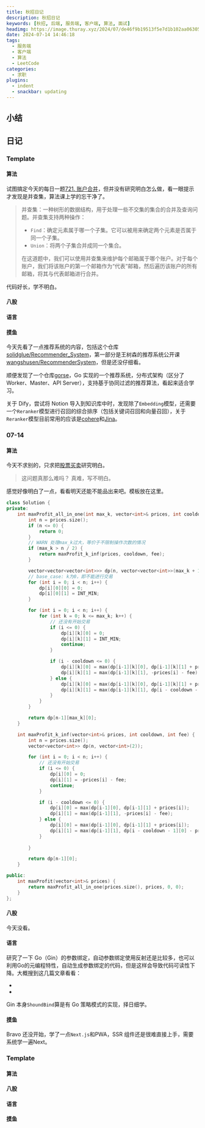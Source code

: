 ```yaml
---
title: 秋招日记
description: 秋招日记
keywords: [秋招, 后端, 服务端, 客户端, 算法, 面试]
headimg: https://image.thuray.xyz/2024/07/de46f9b19513f5e7d1b102aa06305dd5.jpg
date: 2024-07-14 14:46:18
tags: 
  - 服务端
  - 客户端
  - 算法
  - LeetCode
categories: 
  - 求职
plugins:
  - indent
  - snackbar: updating
---
```


## 小结

## 日记

### Template

#### 算法

试图搞定今天的每日一题[721. 账户合并](https://leetcode.cn/problems/accounts-merge/description/)，但并没有研究明白怎么做，看一眼提示才发现是并查集，算法课上学的忘干净了。

> 并查集：一种树形的数据结构，用于处理一些不交集的集合的合并及查询问题。并查集支持两种操作：
>
> - `Find`：确定元素属于哪一个子集。它可以被用来确定两个元素是否属于同一个子集。
> - `Union`：将两个子集合并成同一个集合。
>
> 在这道题中，我们可以使用并查集来维护每个邮箱属于哪个账户。对于每个账户，我们将该账户的第一个邮箱作为“代表”邮箱，然后遍历该账户的所有邮箱，将其与代表邮箱进行合并。

代码好长，学不明白。

#### 八股

#### 语言

#### 摸鱼

今天先看了一点推荐系统的内容，包括这个仓库[solidglue/Recommender_System](https://github.com/solidglue/Recommender_System/)，第一部分是王树森的推荐系统公开课[wangshusen/RecommenderSystem](https://github.com/wangshusen/RecommenderSystem)，但是还没仔细看。

顺便发现了一个仓库[gorse](https://github.com/gorse-io/gorse)，Go 实现的一个推荐系统，分布式架构（区分了Worker、Master、API Server），支持基于协同过滤的推荐算法，看起来适合学习。

关于 Dify，尝试将 Notion 导入到知识库中时，发现除了`Embedding`模型，还需要一个`Reranker`模型进行召回的综合排序（包括关键词召回和向量召回），关于`Reranker`模型目前常用的应该是[cohere](https://cohere.com/)和[Jina](https://jina.ai/)。

### 07-14

#### 算法

今天不求别的，只求把[股票买卖](https://labuladong.online/algo/dynamic-programming/stock-problem-summary/)研究明白。

> 这问题真那么难吗？
> 真难，写不明白。

感觉好像明白了一点，看看明天还能不能品出来吧。模板放在这里。

```c++
class Solution {
private:
    int maxProfit_all_in_one(int max_k, vector<int>& prices, int cooldown, int fee) {
        int n = prices.size();
        if (n <= 0) {
            return 0;
        }
        // WARN 处理max_k过大，等价于不限制操作次数的情况
        if (max_k > n / 2) {
            return maxProfit_k_inf(prices, cooldown, fee);
        }

        vector<vector<vector<int>>> dp(n, vector<vector<int>>(max_k + 1, vector<int>(2)));
        // base_case: k为0，即不能进行交易
        for (int i = 0; i < n; i++) {
            dp[i][0][0] = 0;
            dp[i][0][1] = INT_MIN;
        }

        for (int i = 0; i < n; i++) {
            for (int k = 0; k <= max_k; k++) {
                // 还没有开始交易
                if (i <= 0) {
                    dp[i][k][0] = 0;
                    dp[i][k][1] = INT_MIN;
                    continue;
                }

                if (i - cooldown <= 0) {
                    dp[i][k][0] = max(dp[i-1][k][0], dp[i-1][k][1] + prices[i]);
                    dp[i][k][1] = max(dp[i-1][k][1], -prices[i] - fee);
                } else {
                    dp[i][k][0] = max(dp[i-1][k][0], dp[i-1][k][1] + prices[i]);
                    dp[i][k][1] = max(dp[i-1][k][1], dp[i - cooldown - 1][k - 1][0] - prices[i] - fee);
                }
            }
        }

        return dp[n-1][max_k][0];
    }

    int maxProfit_k_inf(vector<int>& prices, int cooldown, int fee) {
        int n = prices.size();
        vector<vector<int>> dp(n, vector<int>(2));

        for (int i = 0; i < n; i++) {
            // 还没有开始交易
            if (i <= 0) {
                dp[i][0] = 0;
                dp[i][1] = -prices[i] - fee;
                continue;
            }

            if (i - cooldown <= 0) {
                dp[i][0] = max(dp[i-1][0], dp[i-1][1] + prices[i]);
                dp[i][1] = max(dp[i-1][1], -prices[i] - fee);
            } else {
                dp[i][0] = max(dp[i-1][0], dp[i-1][1] + prices[i]);
                dp[i][1] = max(dp[i-1][1], dp[i - cooldown - 1][0] - prices[i] - fee);
            }
            
        }

        return dp[n-1][0];
    }

public:
    int maxProfit(vector<int>& prices) {
        return maxProfit_all_in_one(prices.size(), prices, 0, 0);
    }
};
```

#### 八股

今天没看。

#### 语言

研究了一下 Go（Gin）的参数绑定，自动参数绑定使用反射还是比较多，也可以利用Go的元编程特性，自动生成参数绑定的代码，但是这样会导致代码可读性下降。大概搜到这几篇文章看看：

- [](https://www.51cto.com/article/720688.html)
- [](https://juejin.cn/post/6844904033551908871)

Gin 本身`ShoundBind`算是有 Go 策略模式的实现，择日细学。

#### 摸鱼

Bravo 还没开始，学了一点`Next.js`和PWA，SSR 组件还是很难直接上手，需要系统学一遍Next。

### Template

#### 算法

#### 八股

#### 语言

#### 摸鱼
